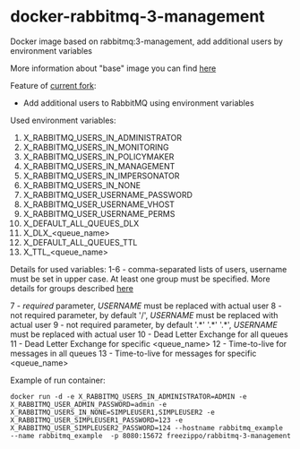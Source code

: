 # docker-rabbitmq-3-management
Docker image based on rabbitmq:3-management, add additional users by environment variables

More information about "base" image you can find [here](https://hub.docker.com/_/rabbitmq/)

Feature of [current fork](https://github.com/freezippo/docker-rabbitmq-3-management/blob/master/Dockerfile):
 - Add additional users to RabbitMQ using environment variables

Used environment variables:
1. X_RABBITMQ_USERS_IN_ADMINISTRATOR
2. X_RABBITMQ_USERS_IN_MONITORING
3. X_RABBITMQ_USERS_IN_POLICYMAKER
4. X_RABBITMQ_USERS_IN_MANAGEMENT
5. X_RABBITMQ_USERS_IN_IMPERSONATOR
6. X_RABBITMQ_USERS_IN_NONE
7. X_RABBITMQ_USER_USERNAME_PASSWORD
8. X_RABBITMQ_USER_USERNAME_VHOST
9. X_RABBITMQ_USER_USERNAME_PERMS
10. X_DEFAULT_ALL_QUEUES_DLX
11. X_DLX_<queue_name>
12. X_DEFAULT_ALL_QUEUES_TTL
13. X_TTL_<queue_name>

Details for used variables:
1-6  - comma-separated lists of users, username must be set in upper case. At least one group must be specified.
More details for groups described [here](https://www.rabbitmq.com/management.html#permissions)

7  - *required* parameter,  *USERNAME*  must be replaced with actual user
8  - not required parameter, by default '/',  *USERNAME*  must be replaced with actual user
9  - not required parameter, by default '.\*' '.\*' '.\*',  *USERNAME*  must be replaced with actual user
10 - Dead Letter Exchange for all queues
11 - Dead Letter Exchange for specific <queue_name>
12 - Time-to-live for  messages in all queues
13 - Time-to-live for  messages for specific <queue_name>


Example of run container:
```
docker run -d -e X_RABBITMQ_USERS_IN_ADMINISTRATOR=ADMIN -e X_RABBITMQ_USER_ADMIN_PASSWORD=admin -e X_RABBITMQ_USERS_IN_NONE=SIMPLEUSER1,SIMPLEUSER2 -e X_RABBITMQ_USER_SIMPLEUSER1_PASSWORD=123 -e X_RABBITMQ_USER_SIMPLEUSER2_PASSWORD=124 --hostname rabbitmq_example  --name rabbitmq_example  -p 8080:15672 freezippo/rabbitmq-3-management
```
